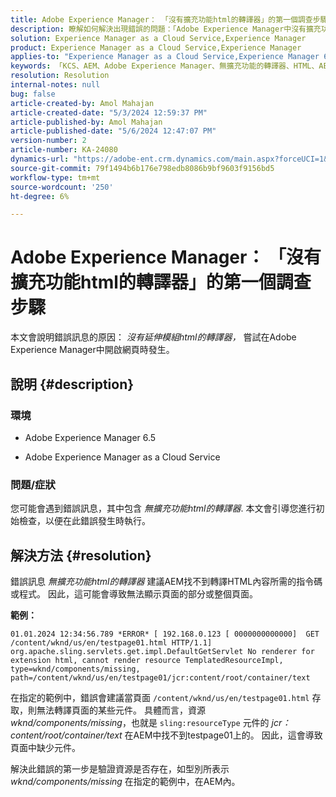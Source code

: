 ```yaml
---
title: Adobe Experience Manager： 「沒有擴充功能html的轉譯器」的第一個調查步驟
description: 瞭解如何解決出現錯誤的問題：「Adobe Experience Manager中沒有擴充功能html的轉譯器」。
solution: Experience Manager as a Cloud Service,Experience Manager
product: Experience Manager as a Cloud Service,Experience Manager
applies-to: "Experience Manager as a Cloud Service,Experience Manager 6.5"
keywords: 「KCS、AEM、Adobe Experience Manager、無擴充功能的轉譯器、HTML、AEMaaCS」
resolution: Resolution
internal-notes: null
bug: false
article-created-by: Amol Mahajan
article-created-date: "5/3/2024 12:59:37 PM"
article-published-by: Amol Mahajan
article-published-date: "5/6/2024 12:47:07 PM"
version-number: 2
article-number: KA-24080
dynamics-url: "https://adobe-ent.crm.dynamics.com/main.aspx?forceUCI=1&pagetype=entityrecord&etn=knowledgearticle&id=5e145bf8-4c09-ef11-9f89-000d3a345e57"
source-git-commit: 79f1494b6b176e798edb8086b9bf9603f9156bd5
workflow-type: tm+mt
source-wordcount: '250'
ht-degree: 6%

---
```


# Adobe Experience Manager： 「沒有擴充功能html的轉譯器」的第一個調查步驟


本文會說明錯誤訊息的原因： *沒有延伸模組html的轉譯器，* 嘗試在Adobe Experience Manager中開啟網頁時發生。

## 說明 {#description}


### <b>環境</b>

- Adobe Experience Manager 6.5


- Adobe Experience Manager as a Cloud Service 




### <b>問題/症狀</b>

您可能會遇到錯誤訊息，其中包含 *無擴充功能html的轉譯器*. 本文會引導您進行初始檢查，以便在此錯誤發生時執行。


## 解決方法 {#resolution}


錯誤訊息 *無擴充功能html的轉譯器* 建議AEM找不到轉譯HTML內容所需的指令碼或程式。 因此，這可能會導致無法顯示頁面的部分或整個頁面。

<b>範例：</b>

`01.01.2024 12:34:56.789 *ERROR* [ 192.168.0.123 [ 0000000000000]  GET /content/wknd/us/en/testpage01.html HTTP/1.1]  org.apache.sling.servlets.get.impl.DefaultGetServlet No renderer for extension html, cannot render resource TemplatedResourceImpl, type=wknd/components/missing, path=/content/wknd/us/en/testpage01/jcr:content/root/container/text`



在指定的範例中，錯誤會建議當頁面 `/content/wknd/us/en/testpage01.html` 存取，則無法轉譯頁面的某些元件。 具體而言，資源 *wknd/components/missing*，也就是 `sling:resourceType` 元件的 *jcr：content/root/container/text* 在AEM中找不到testpage01上的。 因此，這會導致頁面中缺少元件。



解決此錯誤的第一步是驗證資源是否存在，如型別所表示 *wknd/components/missing* 在指定的範例中，在AEM內。
